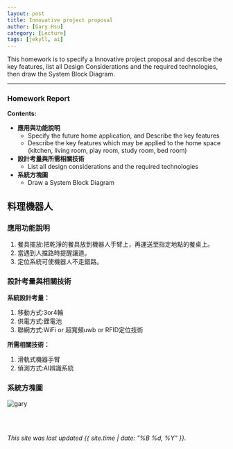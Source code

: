 ```yaml
---
layout: post
title: Innovative project proposal
author: [Gary Hsu]
category: [Lecture]
tags: [jekyll, ai]
---
```


This homework is to specify a Innovative project proposal and describe the key features, list all Design Considerations and the required technologies, then draw the System Block Diagram.

---
### Homework Report
**Contents:**<br>
* **應用與功能說明**
  - Specify the future home application, and Describe the key features
  - Describe the key features which may be applied to the home space (kitchen, living room, play room, study room, bed room)
* **設計考量與所需相關技術**
  - List all design considerations and the required technologies
* **系統方塊圖**
  - Draw a System Block Diagram

## 料理機器人
### 應用功能說明
1. 餐具擺放:把乾淨的餐具放到機器人手臂上，再運送至指定地點的餐桌上。
2. 當遇到人擋路時提醒讓道。
3. 定位系統可使機器人不走錯路。

### 設計考量與相關技術
**系統設計考量：**<br>
1. 移動方式:3or4輪
2. 供電方式:鋰電池
3. 聯網方式:WiFi or 超寬頻uwb or RFID定位技術

**所需相關技術：**
1. 滑軌式機器手臂 
2. 偵測方式:AI辨識系統

### 系統方塊圖

![gary](https://user-images.githubusercontent.com/126163677/224650560-9791581f-e7cc-4016-a35d-0946683391a7.png)




<br>
<br>

*This site was last updated {{ site.time | date: "%B %d, %Y" }}.*


